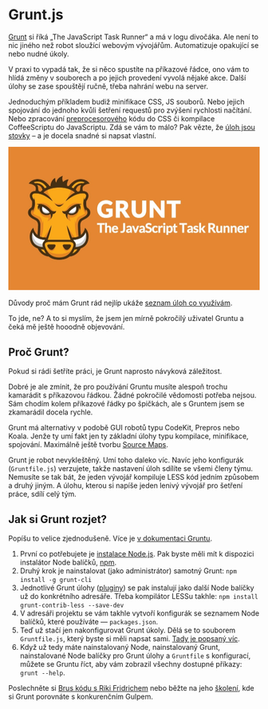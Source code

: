 # Grunt.js

[Grunt](http://gruntjs.com/) si říká „The JavaScript Task Runner“ a má v logu divočáka. Ale není to nic jiného než robot sloužící webovým vývojářům. Automatizuje opakující se nebo nudné úkoly.

V praxi to vypadá tak, že si něco spustíte na příkazové řádce, ono vám to hlídá změny v souborech a po jejich provedení vyvolá nějaké akce. Další úlohy se zase spouštějí ručně, třeba nahrání webu na server.

Jednoduchým příkladem budiž minifikace CSS, JS souborů. Nebo jejich spojování do jednoho kvůli šetření requestů pro zvýšení rychlosti načítání. Nebo zpracování [preprocesorového](/blog/12-css-preprocesory-1) kódu do CSS či kompilace CoffeeScriptu do JavaScriptu. Zdá se vám to málo? Pak vězte, že [úloh jsou stovky](http://gruntjs.com/plugins) – a je docela snadné si napsat vlastní.

![Grunt.js](dist/images/original/grunt.jpg)

Důvody proč mám Grunt rád nejlíp ukáže [seznam úloh co využívám](grunt-pluginy.md).

To jde, ne? A to si myslím, že jsem jen mírně pokročilý uživatel Gruntu a čeká mě ještě hooodně objevování.


## Proč Grunt?

Pokud si rádi šetříte práci, je Grunt naprosto návyková záležitost.

Dobré je ale zmínit, že pro používání Gruntu musíte alespoň trochu kamarádit s příkazovou řádkou. Žádné pokročilé vědomosti potřeba nejsou. Sám chodím kolem příkazové řádky po špičkách, ale s Gruntem jsem se zkamarádil docela rychle.

Grunt má alternativy v podobě GUI robotů typu CodeKit, Prepros nebo Koala. Jenže ty umí fakt jen ty základní úlohy typu kompilace, minifikace, spojování. Maximálně ještě tvorbu [Source Maps](http://roots.io/using-less-source-maps/).

Grunt je robot nevykleštěný. Umí toho daleko víc. Navíc jeho konfigurák (`Gruntfile.js`) verzujete, takže nastavení úloh sdílíte se všemi členy týmu. Nemusíte se tak bát, že jeden vývojář kompiluje LESS kód jedním způsobem a druhý jiným. A úlohu, kterou si napíše jeden lenivý vývojář pro šetření práce, sdílí celý tým.

## Jak si Grunt rozjet?

Popíšu to velice zjednodušeně. Více je [v dokumentaci Gruntu](http://gruntjs.com/getting-started).

1. První co potřebujete je [instalace Node.js](http://nodejs.org/). Pak byste měli mít k dispozici instalátor Node balíčků, [npm](https://www.npmjs.org/).
2. Druhý krok je nainstalovat (jako administrátor) samotný Grunt: `npm install -g grunt-cli`
3. Jednotlivé Grunt úlohy ([pluginy](http://gruntjs.com/plugins)) se pak instalují jako další Node balíčky už do konkrétního adresáře. Třeba kompilátor LESSu takhle: `npm install grunt-contrib-less --save-dev`
4. V adresáři projektu se vám takhle vytvoří konfigurák se seznamem Node balíčků, které používáte — `packages.json`.
5. Teď už stačí jen nakonfigurovat Grunt úkoly. Dělá se to souborem `Gruntfile.js`, který byste si měli napsat sami. [Tady je popsaný víc](http://gruntjs.com/sample-gruntfile).
6. Když už tedy máte nainstalovaný Node, nainstalovaný Grunt, nainstalované Node balíčky pro Grunt úlohy a `Gruntfile` s konfigurací, můžete se Gruntu říct, aby vám zobrazil všechny dostupné příkazy: `grunt --help`.

Poslechněte si [Brus kódu s Riki Fridrichem](http://bruskodu.cz/epizoda/2/) nebo běžte na jeho [školení](http://www.vzhurudolu.cz/kurzy/grunt-gulp), kde si Grunt porovnáte s konkurenčním Gulpem.







